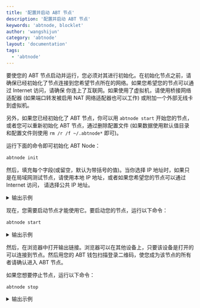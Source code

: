 ```yaml
---
title: '配置并启动 ABT 节点'
description: '配置并启动 ABT 节点'
keywords: 'abtnode, blocklet'
author: 'wangshijun'
category: 'abtnode'
layout: 'documentation'
tags:
  - 'abtnode'
---
```


要使您的 ABT 节点启动并运行，您必须对其进行初始化。在初始化节点之前，请确保已经初始化了节点连接到您希望节点所在的网络。如果您希望您的节点可以通过 Internet 访问，请确保
你连上了互联网。如果使用了虚拟机，请使用桥接网络适配器 (如果端口转发被启用 NAT 网络适配器也可以工作) 或附加一个外部无线卡到虚拟机。

另外，如果您已经初始化了 ABT 节点，你可以用 `abtnode start` 开始您的节点，或者您可以重新初始化 ABT 节点，通过删除配置文件 (如果数据使用默认值目录和配置文件则使用 `rm /r /f ~/.abtnode*` 即可)。

运行下面的命令即可初始化 ABT Node：

```bash
abtnode init
```

然后，填充每个字段(或留空，默认为带括号的值)。当你选择 IP 地址时，如果只是在局域网测试节点，请使用本地 IP 地址，或者如果您希望您的节点可以通过 Internet 访问， 请选择公共 IP 地址。

<details>
<summary>输出示例</summary>

![Initialize ABT Node](./images/initialize_abtnode.gif)

</details>

现在，您需要启动节点才能使用它。要启动您的节点，运行以下命令：

```bash
abtnode start
```

<details>
<summary>输出示例</summary>

![Start ABT Node](./images/start_abtnode.gif)

</details>

然后，在浏览器中打开输出链接。浏览器可以在其他设备上，只要该设备是打开的可以连接到节点。然后用您的 ABT 钱包扫描登录二维码，使您成为该节点的所有者请确认进入 ABT 节点。

如果您想要停止节点，运行以下命令：

```bash
abtnode stop
```

<details>
<summary>输出示例</summary>

![Stop ABT Node](./images/stop_abtnode.gif)

</details>
